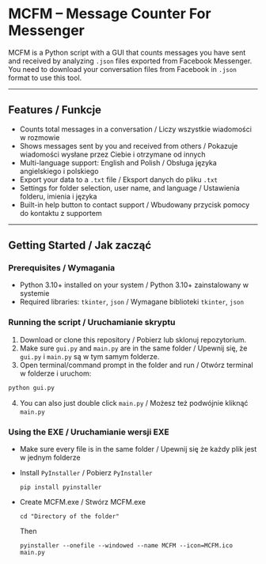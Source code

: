 # MCFM – Message Counter For Messenger

MCFM is a Python script with a GUI that counts messages you have sent and received by analyzing `.json` files exported from Facebook Messenger.  
You need to download your conversation files from Facebook in `.json` format to use this tool.

---

## Features / Funkcje
- Counts total messages in a conversation / Liczy wszystkie wiadomości w rozmowie
- Shows messages sent by you and received from others / Pokazuje wiadomości wysłane przez Ciebie i otrzymane od innych
- Multi-language support: English and Polish / Obsługa języka angielskiego i polskiego
- Export your data to a `.txt` file / Eksport danych do pliku `.txt`
- Settings for folder selection, user name, and language / Ustawienia folderu, imienia i języka
- Built-in help button to contact support / Wbudowany przycisk pomocy do kontaktu z supportem

---

## Getting Started / Jak zacząć

### Prerequisites / Wymagania
- Python 3.10+ installed on your system / Python 3.10+ zainstalowany w systemie
- Required libraries: `tkinter`, `json` / Wymagane biblioteki `tkinter`, `json`

### Running the script / Uruchamianie skryptu
1. Download or clone this repository / Pobierz lub sklonuj repozytorium.
2. Make sure `gui.py` and `main.py` are in the same folder / Upewnij się, że `gui.py` i `main.py` są w tym samym folderze.
3. Open terminal/command prompt in the folder and run / Otwórz terminal w folderze i uruchom:

```bash
python gui.py
```
4. You can also just double click `main.py` / Możesz też podwójnie kliknąć `main.py`

### Using the EXE / Uruchamianie wersji EXE
- Make sure every file is in the same folder / Upewnij się że każdy plik jest w jednym folderze
- Install `PyInstaller` / Pobierz `PyInstaller`
  ```
  pip install pyinstaller

  ```

- Create MCFM.exe / Stwórz MCFM.exe
  ```
  cd "Directory of the folder"
  ```
  Then

  ```
  pyinstaller --onefile --windowed --name MCFM --icon=MCFM.ico main.py

  ```
  
  
